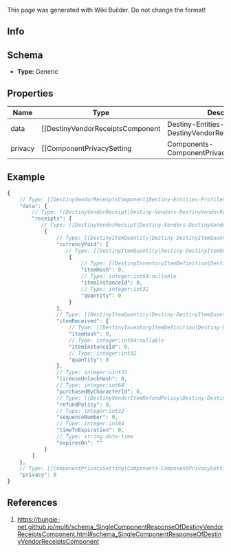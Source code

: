 <span class="wiki-builder">This page was generated with Wiki Builder. Do not change the format!</span>

## Info

## Schema
* **Type:** Generic

## Properties
Name | Type | Description
---- | ---- | -----------
data | [[DestinyVendorReceiptsComponent|Destiny-Entities-Profiles-DestinyVendorReceiptsComponent]] | 
privacy | [[ComponentPrivacySetting|Components-ComponentPrivacySetting]]:Enum | 

## Example
```javascript
{
    // Type: [[DestinyVendorReceiptsComponent|Destiny-Entities-Profiles-DestinyVendorReceiptsComponent]]
    "data": {
        // Type: [[DestinyVendorReceipt|Destiny-Vendors-DestinyVendorReceipt]][]
        "receipts": [
           // Type: [[DestinyVendorReceipt|Destiny-Vendors-DestinyVendorReceipt]]
            {
                // Type: [[DestinyItemQuantity|Destiny-DestinyItemQuantity]][]
                "currencyPaid": [
                   // Type: [[DestinyItemQuantity|Destiny-DestinyItemQuantity]]
                    {
                        // Type: [[DestinyInventoryItemDefinition|Destiny-Definitions-DestinyInventoryItemDefinition]]:ManifestDefinition:integer:uint32
                        "itemHash": 0,
                        // Type: integer:int64:nullable
                        "itemInstanceId": 0,
                        // Type: integer:int32
                        "quantity": 0
                    }
                ],
                // Type: [[DestinyItemQuantity|Destiny-DestinyItemQuantity]]
                "itemReceived": {
                    // Type: [[DestinyInventoryItemDefinition|Destiny-Definitions-DestinyInventoryItemDefinition]]:ManifestDefinition:integer:uint32
                    "itemHash": 0,
                    // Type: integer:int64:nullable
                    "itemInstanceId": 0,
                    // Type: integer:int32
                    "quantity": 0
                },
                // Type: integer:uint32
                "licenseUnlockHash": 0,
                // Type: integer:int64
                "purchasedByCharacterId": 0,
                // Type: [[DestinyVendorItemRefundPolicy|Destiny-DestinyVendorItemRefundPolicy]]:Enum
                "refundPolicy": 0,
                // Type: integer:int32
                "sequenceNumber": 0,
                // Type: integer:int64
                "timeToExpiration": 0,
                // Type: string:date-time
                "expiresOn": ""
            }
        ]
    },
    // Type: [[ComponentPrivacySetting|Components-ComponentPrivacySetting]]:Enum
    "privacy": 0
}

```

## References
1. https://bungie-net.github.io/multi/schema_SingleComponentResponseOfDestinyVendorReceiptsComponent.html#schema_SingleComponentResponseOfDestinyVendorReceiptsComponent
